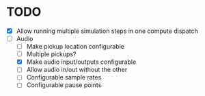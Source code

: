 # TODO

- [x] Allow running multiple simulation steps in one compute dispatch
- [ ] Audio
  - [ ] Make pickup location configurable
  - [ ] Multiple pickups?
  - [x] Make audio input/outputs configurable
  - [ ] Allow audio in/out without the other
  - [ ] Configurable sample rates
  - [ ] Configurable pause points
